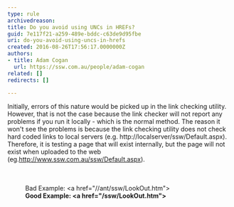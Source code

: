 ```yaml
---
type: rule
archivedreason: 
title: Do you avoid using UNCs in HREFs?
guid: 7e117f21-a259-489e-bddc-c63de9d95fbe
uri: do-you-avoid-using-uncs-in-hrefs
created: 2016-08-26T17:56:17.0000000Z
authors:
- title: Adam Cogan
  url: https://ssw.com.au/people/adam-cogan
related: []
redirects: []

---
```



Initially, errors of this nature would be picked up in the link checking utility. However, that is not the case because the link checker will not report any problems if you run it locally - which is the normal method. The reason it won't see the problems&#160;is because the link checking utility does not check hard coded links to local servers (e.g. http&#58;//localserver/ssw/Default.aspx). Therefore, it is testing a page that will exist internally, but the page will not exist when uploaded to the web (eg.<a href="https&#58;//www.ssw.com.au/ssw/Redirect/ssw/sswhome.htm">http&#58;//www.ssw.com.au/ssw/Default.aspx</a>). <br>
<br><excerpt class='endintro'></excerpt><br>
<dd class="ssw15-rteElement-FigureBad">​​Bad Example&#58; &lt;a href=&quot;//ant/ssw/LookOut.htm&quot;&gt;<br></dd><dd class="ssw15-rteElement-FigureGood"><strong>Good Example&#58;&#160;&lt;a href=&quot;/ssw/LookOut.htm&quot;&gt; </strong><br></dd>


